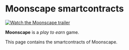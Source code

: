 # Moonscape smartcontracts
[![Watch the Moonscape trailer](https://moonscapegame.com/assets/img/bg/gaming-bg1.webp)](https://www.youtube.com/watch?v=ncuh37dSrYg)


**Moonscape** is a *play to earn* game.

This page contains the smartcontracts of Moonscape.

